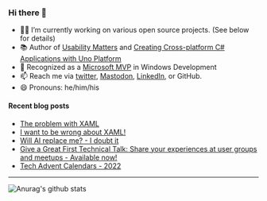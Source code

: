 ### Hi there 👋

- 👨‍💻 I’m currently working on various open source projects. (See below for details)
- 📚 Author of [Usability Matters](https://www.manning.com/books/usability-matters?a_aid=mrlacey) and [Creating Cross-platform C# Applications with Uno Platform](https://www.packtpub.com/product/creating-cross-platform-c-applications-with-uno-platform/9781801078498)
- 🏅 Recognized as a [Microsoft MVP](https://mvp.microsoft.com/en-us/PublicProfile/5001397?fullName=Matt%20Lacey) in Windows Development
- 📫 Reach me via [twitter](https://twitter.com/mrlacey), <a rel="me" href="https://fosstodon.org/@mrlacey">Mastodon</a>, [LinkedIn](https://www.linkedin.com/in/mrlacey), or GitHub.
- 😄 Pronouns: he/him/his

<!--
**mrlacey/mrlacey** is a ✨ _special_ ✨ repository because its `README.md` (this file) appears on your GitHub profile.

Here are some ideas to get you started:

- 🔭 I’m currently working on ...
- 🌱 I’m currently learning ...
- 👯 I’m looking to collaborate on ...
- 🤔 I’m looking for help with ...
- 💬 Ask me about ...
- 📫 How to reach me: ...
- 😄 Pronouns: ...
- ⚡ Fun fact: ...
-->

#### Recent blog posts
<!-- BLOG-POST-LIST:START -->
- [The problem with XAML](https://www.mrlacey.com/2022/12/the-problem-with-xaml.html)
- [I want to be wrong about XAML!](https://www.mrlacey.com/2022/12/i-want-to-be-wrong-about-xaml.html)
- [Will AI replace me? - I doubt it](https://www.mrlacey.com/2022/12/will-ai-replace-me-i-doubt-it.html)
- [Give a Great First Technical Talk: Share your experiences at user groups and meetups - Available now!](https://www.mrlacey.com/2022/12/give-great-first-technical-talk-share.html)
- [Tech Advent Calendars - 2022](https://www.mrlacey.com/2022/12/tech-advent-calendars-2022.html)
<!-- BLOG-POST-LIST:END -->

---

![Anurag's github stats](https://github-readme-stats.vercel.app/api?username=mrlacey&count_private=true&show_icons=true)
